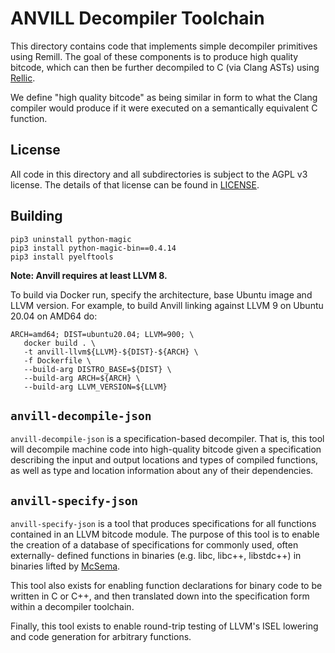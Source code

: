 # ANVILL Decompiler Toolchain

This directory contains code that implements simple decompiler primitives
using Remill. The goal of these components is to produce high quality bitcode,
which can then be further decompiled to C (via Clang ASTs) using [Rellic](https://github.com/trailofbits/rellic.git). 

We define "high quality bitcode" as being similar in form to what the
Clang compiler would produce if it were executed on a semantically
equivalent C function.

## License

All code in this directory and all subdirectories is subject to the AGPL
v3 license. The details of that license can be found in [LICENSE](LICENSE).

## Building

```
pip3 uninstall python-magic
pip3 install python-magic-bin==0.4.14
pip3 install pyelftools
```

**Note: Anvill requires at least LLVM 8.**

To build via Docker run, specify the architecture, base Ubuntu image and LLVM version. For example, to build Anvill linking against LLVM 9 on Ubuntu 20.04 on AMD64 do:

```
ARCH=amd64; DIST=ubuntu20.04; LLVM=900; \
   docker build . \
   -t anvill-llvm${LLVM}-${DIST}-${ARCH} \
   -f Dockerfile \
   --build-arg DISTRO_BASE=${DIST} \
   --build-arg ARCH=${ARCH} \
   --build-arg LLVM_VERSION=${LLVM}
```

## `anvill-decompile-json`

`anvill-decompile-json` is a specification-based decompiler. That is,
this tool will decompile machine code into high-quality bitcode given
a specification describing the input and output locations and
types of compiled functions, as well as type and location information
about any of their dependencies.

## `anvill-specify-json`

`anvill-specify-json` is a tool that produces specifications for all functions
contained in an LLVM bitcode module. The purpose of this tool is to enable
the creation of a database of specifications for commonly used, often externally-
defined functions in binaries (e.g. libc, libc++, libstdc++) in binaries lifted
by [McSema](https://github.com/lifting-bits/mcsema).

This tool also exists for enabling function declarations for binary code to be
written in C or C++, and then translated down into the specification form within
a decompiler toolchain.

Finally, this tool exists to enable round-trip testing of LLVM's ISEL lowering
and code generation for arbitrary functions.
